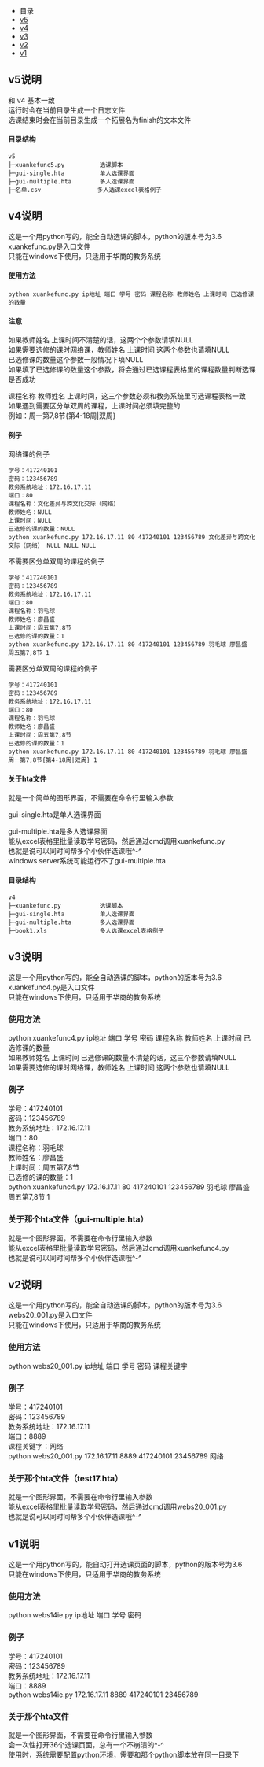 * 目录
* [v5](#1-5)
* [v4](#1-4)
* [v3](#1-3)
* [v2](#1-2)
* [v1](#1-1)
## <a id="1-5"></a>v5说明
和 v4 基本一致    
运行时会在当前目录生成一个日志文件    
选课结束时会在当前目录生成一个拓展名为finish的文本文件    
#### 目录结构    
~~~
v5
├─xuankefunc5.py          选课脚本
├─gui-single.hta          单人选课界面
├─gui-multiple.hta        多人选课界面
├─名单.csv                多人选课excel表格例子
~~~

## <a id="1-4"></a>v4说明    
这是一个用python写的，能全自动选课的脚本，python的版本号为3.6    
xuankefunc.py是入口文件    
只能在windows下使用，只适用于华商的教务系统    
#### 使用方法    
~~~
python xuankefunc.py ip地址 端口 学号 密码 课程名称 教师姓名 上课时间 已选修课的数量    
~~~
#### 注意    
如果教师姓名 上课时间不清楚的话，这两个个参数请填NULL    
如果需要选修的课时网络课，教师姓名 上课时间 这两个参数也请填NULL    
已选修课的数量这个参数一般情况下填NULL    
如果填了已选修课的数量这个参数，将会通过已选课程表格里的课程数量判断选课是否成功    
    
课程名称 教师姓名 上课时间，这三个参数必须和教务系统里可选课程表格一致    
如果遇到需要区分单双周的课程，上课时间必须填完整的    
例如：周一第7,8节{第4-18周|双周}    
#### 例子    
网络课的例子    
~~~
学号：417240101    
密码：123456789    
教务系统地址：172.16.17.11    
端口：80    
课程名称：文化差异与跨文化交际（网络）    
教师姓名：NULL    
上课时间：NULL    
已选修的课的数量：NULL    
python xuankefunc.py 172.16.17.11 80 417240101 123456789 文化差异与跨文化交际（网络） NULL NULL NULL    
~~~
不需要区分单双周的课程的例子    
~~~
学号：417240101    
密码：123456789    
教务系统地址：172.16.17.11    
端口：80    
课程名称：羽毛球    
教师姓名：廖昌盛    
上课时间：周五第7,8节    
已选修的课的数量：1    
python xuankefunc.py 172.16.17.11 80 417240101 123456789 羽毛球 廖昌盛 周五第7,8节 1    
~~~
需要区分单双周的课程的例子    
~~~
学号：417240101    
密码：123456789    
教务系统地址：172.16.17.11    
端口：80    
课程名称：羽毛球    
教师姓名：廖昌盛    
上课时间：周五第7,8节    
已选修的课的数量：1    
python xuankefunc.py 172.16.17.11 80 417240101 123456789 羽毛球 廖昌盛 周一第7,8节{第4-18周|双周} 1    
~~~
#### 关于hta文件    
就是一个简单的图形界面，不需要在命令行里输入参数    
    
gui-single.hta是单人选课界面    
    
gui-multiple.hta是多人选课界面    
能从excel表格里批量读取学号密码，然后通过cmd调用xuankefunc.py    
也就是说可以同时间帮多个小伙伴选课哦^-^    
windows server系统可能运行不了gui-multiple.hta    
#### 目录结构    
~~~
v4
├─xuankefunc.py           选课脚本
├─gui-single.hta          单人选课界面
├─gui-multiple.hta        多人选课界面
├─book1.xls               多人选课excel表格例子
~~~

## <a id="1-3"></a>v3说明    
这是一个用python写的，能全自动选课的脚本，python的版本号为3.6    
xuankefunc4.py是入口文件    
只能在windows下使用，只适用于华商的教务系统    
### 使用方法    
python xuankefunc4.py ip地址 端口 学号 密码 课程名称 教师姓名 上课时间 已选修课的数量    
如果教师姓名 上课时间 已选修课的数量不清楚的话，这三个参数请填NULL    
如果需要选修的课时网络课，教师姓名 上课时间 这两个参数也请填NULL    
### 例子    
学号：417240101    
密码：123456789    
教务系统地址：172.16.17.11    
端口：80    
课程名称：羽毛球    
教师姓名：廖昌盛    
上课时间：周五第7,8节    
已选修的课的数量：1    
python xuankefunc4.py 172.16.17.11 80 417240101 123456789 羽毛球 廖昌盛 周五第7,8节 1    
### 关于那个hta文件（gui-multiple.hta）    
就是一个图形界面，不需要在命令行里输入参数    
能从excel表格里批量读取学号密码，然后通过cmd调用xuankefunc4.py    
也就是说可以同时间帮多个小伙伴选课哦^-^    
    
## <a id="1-2"></a>v2说明    
这是一个用python写的，能全自动选课的脚本，python的版本号为3.6    
webs20_001.py是入口文件    
只能在windows下使用，只适用于华商的教务系统    
### 使用方法    
python webs20_001.py ip地址 端口 学号 密码 课程关键字   
### 例子    
学号：417240101    
密码：123456789    
教务系统地址：172.16.17.11    
端口：8889    
课程关键字：网络    
python webs20_001.py 172.16.17.11 8889 417240101 23456789 网络    
### 关于那个hta文件（test17.hta）    
就是一个图形界面，不需要在命令行里输入参数    
能从excel表格里批量读取学号密码，然后通过cmd调用webs20_001.py    
也就是说可以同时间帮多个小伙伴选课哦^-^    
    
## <a id="1-1"></a>v1说明    
这是一个用python写的，能自动打开选课页面的脚本，python的版本号为3.6    
只能在windows下使用，只适用于华商的教务系统    
### 使用方法    
python webs14ie.py ip地址 端口 学号 密码    
### 例子    
学号：417240101    
密码：123456789    
教务系统地址：172.16.17.11    
端口：8889    
python webs14ie.py 172.16.17.11 8889 417240101 23456789    
### 关于那个hta文件    
就是一个图形界面，不需要在命令行里输入参数    
会一次性打开36个选课页面，总有一个不崩溃的^-^    
使用时，系统需要配置python环境，需要和那个python脚本放在同一目录下    
